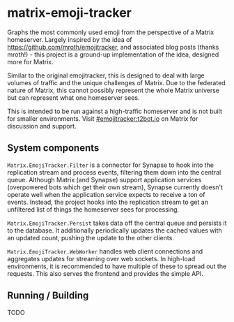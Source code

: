 # matrix-emoji-tracker

Graphs the most commonly used emoji from the perspective of a Matrix homeserver. Largely inspired 
by the idea of https://github.com/mroth/emojitracker, and associated blog posts (thanks mroth!) - 
this project is a ground-up implementation of the idea, designed more for Matrix.

Similar to the original emojitracker, this is designed to deal with large volumes of traffic and the 
unique challenges of Matrix. Due to the federated nature of Matrix, this cannot possibly represent
the whole Matrix universe but can represent what one homeserver sees.

This is intended to be run against a high-traffic homeserver and is not built for smaller environments.
Visit [#emojitracker:t2bot.io](https://matrix.to/#/#emojitracker:t2bot.io) on Matrix for discussion and
support.

<!--
t2bot.io's perspective of emoji can be seen at https://emoji.t2bot.io
-->

## System components

`Matrix.EmojiTracker.Filter` is a connector for Synapse to hook into the replication stream and process
events, filtering them down into the central queue. Although Matrix (and Synapse) support application
services (overpowered bots which get their own stream), Synapse currently doesn't operate well when
the application service expects to receive a ton of events. Instead, the project hooks into the
replication stream to get an unfiltered list of things the homeserver sees for processing.

`Matrix.EmojiTracker.Persist` takes data off the central queue and persists it to the database. It 
additionally periodically updates the cached values with an updated count, pushing the update to the 
other clients.

`Matrix.EmojiTracker.WebWorker` handles web client connections and aggregates updates for streaming
over web sockets. In high-load environments, it is recommended to have multiple of these to spread 
out the requests. This also serves the frontend and provides the simple API.

## Running / Building

TODO
